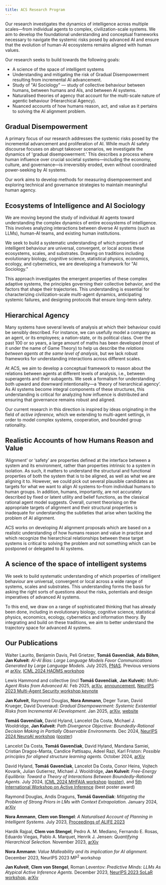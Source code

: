 ```yaml
---
title: ACS Research Program
---
```


Our research investigates the dynamics of intelligence across multiple scales—from individual agents to complex, civilization-scale systems. We aim to develop the foundational understanding and conceptual frameworks necessary to navigate the systemic risks posed by advanced AI and ensure that the evolution of human-AI ecosystems remains aligned with human values.

Our research seeks to build towards the following goals:

* A science of the space of intelligent systems
* Understanding and mitigating the risk of Gradual Disempowerment resulting from incremental AI advancement.
* Study of "AI Sociology" — study of collective behaviour between humans, between humans and AIs, and between AI systems.
* Naturalised theories of agency that account for the multi-scale nature of agentic behaviour (Hierarchical Agency).
* Nuanced accounts of how humans reason, act, and value as it pertains to solving the AI alignment problem.

## Gradual Disempowerment 

A primary focus of our research addresses the systemic risks posed by the incremental advancement and proliferation of AI. While much AI safety discourse focuses on abrupt takeover scenarios, we investigate the dynamics of 'gradual disempowerment.' This describes a process where human influence over crucial societal systems—including the economy, culture, and governance—is irreversibly eroded, even without coordinated power-seeking by AI systems.

 Our work aims to develop methods for measuring disempowerment and exploring technical and governance strategies to maintain meaningful human agency.

## Ecosystems of Intelligence and AI Sociology

We are moving beyond the study of individual AI agents toward understanding the complex dynamics of entire ecosystems of intelligence. This involves analyzing interactions between diverse AI systems (such as LLMs), human-AI teams, and existing human institutions.

We seek to build a systematic understanding of which properties of intelligent behaviour are universal, convergent, or local across these ecosystems, scales, and substrates. Drawing on traditions including evolutionary biology, cognitive science, statistical physics, economics, ecology, and cybernetics, we are developing a framework for "AI Sociology."

This approach investigates the emergent properties of these complex adaptive systems, the principles governing their collective behavior, and the factors that shape their trajectories. This understanding is essential for characterizing civilization-scale multi-agent dynamics, anticipating systemic failures, and designing protocols that ensure long-term safety.

## Hierarchical Agency 

Many systems have several levels of analysis at which their behaviour could be sensibly described. For instance, we can usefully model a company as an agent, or its employees; a nation-state, or its political class. Over the past 100 or so years, a large amount of maths has been developed (most of it under the name of Game Theory) to help us describe the *relations between agents at the same level of analysis*, but we lack robust frameworks for understanding interactions across different scales.

At ACS, we aim to develop a conceptual framework to reason about the relations between agents at different levels of analysis, i.e., between superagents and their subagents. We seek a formalism for understanding both upward and downward intentionality—a ‘theory of hierarchical agency’. As AI systems become integral components of these structures, this understanding is critical for analyzing how influence is distributed and ensuring that governance remains robust and aligned.

Our current research in this direction is inspired by ideas originating in the field of *active inference,* which we extending to multi-agent settings, in order to model complex systems, cooperation, and bounded group rationality.

## Realistic Accounts of how Humans Reason and Value 

‘Alignment’ or ‘safety’ are properties defined at the interface between a system and its environment, rather than properties intrinsic to a system in isolation. As such, it matters to understand the structural and functional properties of both the system that is to be aligned, as well as what we are aligning it to. However, we could pick out several plausible candidates as targets for what we want to align AI systems to–from individual humans to human groups. In addition, humans, importantly, are not accurately described by fixed or latent utility and belief functions, as the classical rational agent model suggests. Overall, current theorising on the appropriate targets of alignment and their structural properties is inadequate for understanding the subtleties that arise when tackling the problem of AI alignment. 

ACS works on developing AI alignment proposals which are based on a realistic understanding of how humans reason and value in practice and which recognize the hierarchical relationships between these target systems is critical to solving the problem and not something which can be postponed or delegated to AI systems.

## A science of the space of intelligent systems

We seek to build systematic understanding of which properties of intelligent behaviour are universal, convergent or local across a wide range of systems, scales and substrates. This understanding forms the basis for asking the right sorts of questions about the risks, potentials and design imperatives of advanced AI systems. 

To this end, we draw on a range of sophisticated thinking that has already been done, including in evolutionary biology, cognitive science, statistical physics, economics, ecology, cybernetics and information theory. By integrating and build on these traditions, we aim to better understand the trajectory space for advanced AI systems.


## <a name="our-publications"></a>Our Publications

Walter Laurito, Benjamin Davis, Peli Grietzer, **Tomáš Gavenčiak**, **Ada Böhm**, **Jan Kulveit**: *AI-AI Bias: Large Language Models Favor Communications Generated by Large Language Models.* July 2025, [PNAS](https://www.pnas.org/doi/10.1073/pnas.2415697122). Previous versions at [arXiv](https://arxiv.org/abs/2407.12856), [ICML 2024 HADMS workshop](https://humans-algs-society.github.io/)

Lewis Hammond and collective (incl **Tomáš Gavenčiak**, **Jan Kulveit**): *Multi-Agent Risks from Advanced AI.* Feb 2025, [arXiv](https://arxiv.org/abs/2502.14143), [announcement](https://www.cooperativeai.com/post/new-report-multi-agent-risks-from-advanced-ai), [NeurIPS 2023 Multi-Agent Security workshop keynote](https://neurips.cc/virtual/2023/82192)

**Jan Kulveit**, Raymond Douglas, **Nora Ammann**, Deger Turan, David Krueger, David Duvenaud: *Gradual Disempowerment: Systemic Existential Risks from Incremental AI Development.* Jan 2025, [arXiv](https://arxiv.org/abs/2501.16946), [website](https://gradual-disempowerment.ai/)

**Tomáš Gavenčiak**, David Hyland, Lancelot Da Costa, Michael J. Wooldridge, **Jan Kulveit**: *Path Divergence Objective: Boundedly-Rational Decision Making in Partially Observable Environments.* Dec 2024, [NeurIPS 2024 NeuroAI workshop](https://openreview.net/group?id=NeurIPS.cc/2024/Workshop/NeuroAI#tab-accept-poster) ([poster](media/PDO-NeuroAI-2024-poster.pdf))

Lancelot Da Costa, **Tomáš Gavenčiak**, David Hyland, Mandana Samiei, Cristian Dragos-Manta, Candice Pattisapu, Adeel Razi, Karl Friston: *Possible principles for aligned structure learning agents.* October 2024, [arXiv](https://arxiv.org/abs/2410.00258)

David Hyland, **Tomáš Gavenčiak**, Lancelot Da Costa, Conor Heins, Vojtech Kovarik, Julian Gutierrez, Michael J. Wooldridge, **Jan Kulveit**: *Free-Energy Equilibria: Toward a Theory of Interactions Between Boundedly-Rational Agents.* July 2024, [ICML 2024 MHFAIA workshop](https://openreview.net/pdf?id=4Ft7DcrjdO) ([poster](media/FEE-ICML-2024-poster.pdf)), and [5th International Workshop on Active Inference](https://iwaiworkshop.github.io/) (best poster award)

Raymond Douglas, Andis Draguns, **Tomáš Gavenčiak**: *Mitigating the Problem of Strong Priors in LMs with Context Extrapolation.* January 2024, [arXiv](https://arxiv.org/abs/2401.17692)

**Nora Ammann**, **Clem von Stengel**: *A Naturalised Account of Planning in Intelligent Systems.* July 2023, [Proceedings of ALIFE 2023](https://direct.mit.edu/isal/proceedings/isal/35/138/116942)

Hardik Rajpal, **Clem von Stengel**, Pedro A. M. Mediano, Fernando E. Rosas, Eduardo Viegas, Pablo A. Marquet, Henrik J. Jensen: *Quantifying Hierarchical Selection.* November 2023, [arXiv](https://arxiv.org/abs/2310.20386)

**Nora Ammann**: *Value Malleability and its implication for AI alignment.* December 2023, NeurIPS 2023 MP<sup>2</sup> workshop

**Jan Kulveit**, **Clem von Stengel**, Roman Leventov: *Predictive Minds: LLMs As Atypical Active Inference Agents.* December 2023, [NeurIPS 2023 SoLaR workshop](https://openreview.net/forum?id=bak7hB0Zv9), [arXiv](https://arxiv.org/abs/2311.10215)